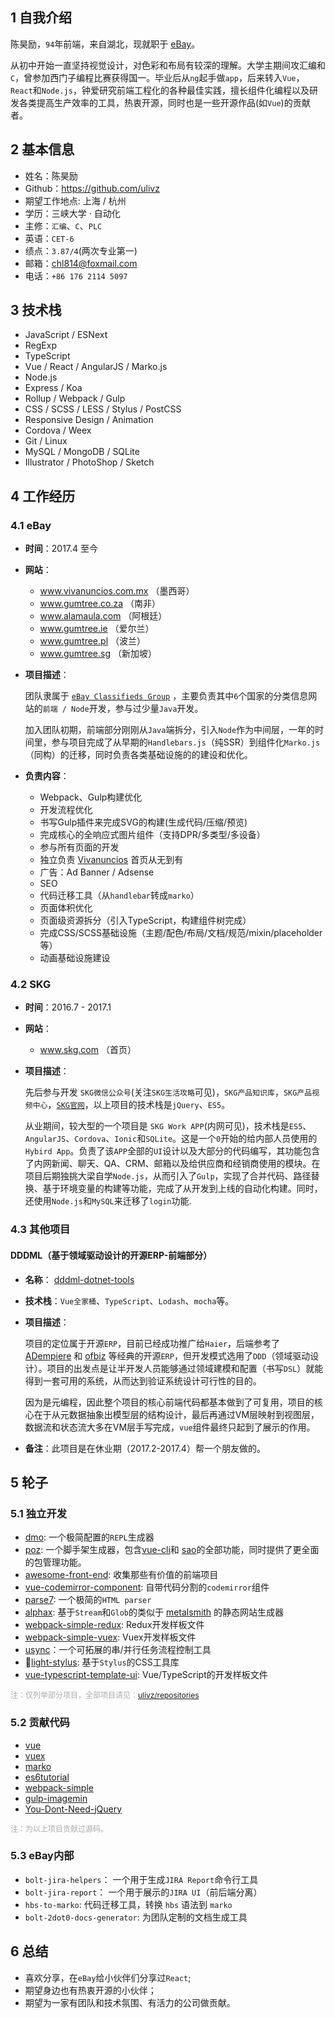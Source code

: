 ## 1 自我介绍

陈昊励，`94`年前端，来自湖北，现就职于 [eBay](http://www.ebay.com)。

<!-- 曾就职于 [SKG](http://www.skg.com) <sup>[1]</sup> -->

从初中开始一直坚持视觉设计，对色彩和布局有较深的理解。大学主期间攻汇编和`C`，曾参加西门子编程比赛获得国一。毕业后从`ng`起手做`app`，后来转入`Vue`，`React`和`Node.js`，钟爱研究前端工程化的各种最佳实践，擅长组件化编程以及研发各类提高生产效率的工具，热衷开源，同时也是一些开源作品(如`Vue`)的贡献者。


## 2 基本信息

- 姓名：陈昊励
- Github：https://github.com/ulivz
- 期望工作地点: 上海 / 杭州
- 学历：三峡大学 · 自动化
- 主修：`汇编`、`C`、`PLC`
- 英语：`CET-6`
- 绩点：`3.87/4`(两次专业第一)
- 邮箱：chl814@foxmail.com
- 电话：`+86 176 2114 5097`


## 3 技术栈

- JavaScript / ESNext
- RegExp
- TypeScript
- Vue / React / AngularJS / Marko.js
- Node.js
- Express / Koa
- Rollup / Webpack / Gulp
- CSS / SCSS / LESS / Stylus / PostCSS
- Responsive Design / Animation
- Cordova / Weex
- Git / Linux
- MySQL / MongoDB / SQLite
- Illustrator / PhotoShop / Sketch


## 4 工作经历

### 4.1 eBay

- **时间**：2017.4 至今

- **网站**：
	- www.vivanuncios.com.mx （墨西哥）
	- www.gumtree.co.za （南非）
	- www.alamaula.com （阿根廷）
	- www.gumtree.ie （爱尔兰）
	- www.gumtree.pl （波兰）
	- www.gumtree.sg （新加坡）

- **项目描述**：

  团队隶属于 [`eBay Classifieds Group`](https://www.ebayclassifiedsgroup.com/) ，主要负责其中`6`个国家的分类信息网站的`前端 / Node`开发，参与过少量`Java`开发。

  加入团队初期，前端部分刚刚从`Java`端拆分，引入`Node`作为中间层，一年的时间里，参与项目完成了从早期的`Handlebars.js`（纯SSR）到组件化`Marko.js`（同构）的迁移，同时负责各类基础设施的的建设和优化。

- **负责内容**：

  - Webpack、Gulp构建优化
  - 开发流程优化
  - 书写Gulp插件来完成SVG的构建(生成代码/压缩/预览)
  - 完成核心的全响应式图片组件（支持DPR/多类型/多设备）
  - 参与所有页面的开发
  - 独立负责 [Vivanuncios](https://www.vivanuncios.com.mx/) 首页从无到有
  - 广告：Ad Banner / Adsense
  - SEO
  - 代码迁移工具（从`handlebar`转成`marko`）
  - 页面体积优化
  - 页面级资源拆分（引入TypeScript，构建组件树完成）
  - 完成CSS/SCSS基础设施（主题/配色/布局/文档/规范/mixin/placeholder等）
  - 动画基础设施建设

### 4.2 SKG

- **时间**：2016.7 - 2017.1

- **网站**：
  - www.skg.com （首页）

- **项目描述**：

  先后参与开发 `SKG微信公众号`(关注`SKG生活攻略`可见)，`SKG产品知识库`，`SKG产品视频中心`，[`SKG官网`](www.skg.com)，以上项目的技术栈是`jQuery`、`ES5`。

  从业期间，较大型的一个项目是 `SKG Work APP`(内网可见)，技术栈是`ES5`、`AngularJS`、`Cordova`、`Ionic`和`SQLite`。这是一个`0`开始的给内部人员使用的`Hybird App`。负责了该`APP`全部的`UI`设计以及大部分的代码编写，其功能包含了内网新闻、聊天、QA、CRM、邮箱以及给供应商和经销商使用的模块。在项目后期独挑大梁自学`Node.js`，从而引入了`Gulp`，实现了合并代码、路径替换、基于环境变量的构建等功能，完成了从开发到上线的自动化构建。同时，还使用`Node.js`和`MySQL`来迁移了`login`功能.


### 4.3 其他项目

#### DDDML（基于领域驱动设计的开源ERP-前端部分）

- **名称**： [dddml-dotnet-tools](https://github.com/wubuku/dddml-dotnet-tools)
- **技术栈**：`Vue全家桶`、`TypeScript`、`Lodash`、`mocha`等。
- **项目描述**：

  项目的定位属于开源`ERP`，目前已经成功推广给`Haier`，后端参考了 [ADempiere](https://github.com/adempiere/adempiere) 和 [ofbiz](https://github.com/apache/ofbiz) 等经典的开源`ERP`，但开发模式选用了`DDD`（领域驱动设计）。项目的出发点是让半开发人员能够通过领域建模和配置（书写`DSL`）就能得到一套可用的系统，从而达到验证系统设计可行性的目的。

  因为是元编程，因此整个项目的核心前端代码都基本做到了可复用，项目的核心在于从元数据抽象出模型层的结构设计，最后再通过VM层映射到视图层，数据流和状态流大多在VM层手写完成，`vue`组件最终只起到了展示的作用。

- **备注**：此项目是在休业期（2017.2-2017.4）帮一个朋友做的。


## 5 轮子

### 5.1 独立开发

  - [dmo](https://github.com/ulivz/dmo): 一个极简配置的`REPL`生成器
  - [poz](https://github.com/ulivz/poz): 一个脚手架生成器，包含[vue-cli](https://github.com/vuejs/vue-cli)和 [sao](https://github.com/saojs/sao)的全部功能，同时提供了更全面的包管理功能。
  - [awesome-front-end](https://github.com/ulivz/awesome-front-end): 收集那些有价值的前端项目
  - [vue-codemirror-component](https://github.com/ulivz/vue-codemirror-component): 自带代码分割的`codemirror`组件
  - [parse7](https://github.com/ulivz/parse7): 一个极简的`HTML parser`
  - [alphax](https://github.com/ulivz/alphax): 基于`Stream`和`Glob`的类似于 [metalsmith](https://github.com/segmentio/metalsmith) 的静态网站生成器
  - [webpack-simple-redux](https://github.com/ulivz/webpack-simple-redux): Redux开发样板文件
  - [webpack-simple-vuex](https://github.com/ulivz/webpack-simple-vuex): Vuex开发样板文件
  - [usync](https://github.com/ulivz/usync)：一个可拓展的串/并行任务流程控制工具
  - [light-stylus](https://github.com/ulivz/light-stylus): 基于`Stylus`的CSS工具库
  - [vue-typescript-template-ui](https://github.com/ulivz/vue-typescript-template-ui): Vue/TypeScript的开发样板文件

<span style="color: #aaa; font-size: 12px ">注：仅列举部分项目，全部项目请见：<a href='https://github.com/ulivz?tab=repositories' target='_blank'>ulivz/repositories</a><span>

### 5.2 贡献代码

  - [vue](https://github.com/vuejs/vue)
  - [vuex](https://github.com/vuejs/vuex)
  - [marko](https://github.com/marko-js/marko)
  - [es6tutorial](https://github.com/ruanyf/es6tutorial)
  - [webpack-simple](https://github.com/vuejs-templates/webpack-simple)
  - [gulp-imagemin](https://github.com/sindresorhus/gulp-imagemin)
  - [You-Dont-Need-jQuery](https://github.com/nefe/You-Dont-Need-jQuery)

<span style="color: #aaa; font-size: 12px ">注：为以上项目贡献过源码。<span>

### 5.3 eBay内部

  - `bolt-jira-helpers`： 一个用于生成`JIRA Report`命令行工具
  - `bolt-jira-report`： 一个用于展示的`JIRA UI`（前后端分离）
  - `hbs-to-marko`: 代码迁移工具，转换 `hbs` 语法到 `marko`
  - `bolt-2dot0-docs-generator`: 为团队定制的文档生成工具


## 6 总结

- 喜欢分享，在`eBay`给小伙伴们分享过`React`;
- 期望身边也有热衷开源的小伙伴；
- 期望为一家有团队和技术氛围、有活力的公司做贡献。

